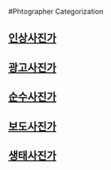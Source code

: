 #Phtographer Categorization

## [인상사진가](https://github.com/GeekInTheClass/PhotographerCategorization/blob/master/ImagePhoto.md)
	
## [광고사진가](https://github.com/GeekInTheClass/PhotographerCategorization/blob/master/AdverPhoto.md)
	
## [순수사진가](https://github.com/GeekInTheClass/PhotographerCategorization/blob/master/PurePhoto.md)

## [보도사진가](https://github.com/GeekInTheClass/PhotographerCategorization/blob/master/JournalPhoto.md)

## [생태사진가](https://github.com/GeekInTheClass/PhotographerCategorization/blob/master/NaturePhoto.md)

